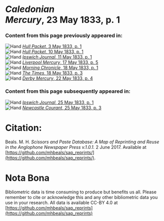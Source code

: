 # *Caledonian Mercury*, 23 May 1833, p. 1  
  
### Content from this page previously appeared in:  
![Hand](http://scissorsandpaste.net/wp-content/uploads/2017/06/smallhandpointer.png) [*Hull Packet*, 3 May 1833, p. 1](https://mhbeals.github.io/sap_html/Hull-Packet/Hull-Packet-3-May-1833-p-1)  
![Hand](http://scissorsandpaste.net/wp-content/uploads/2017/06/smallhandpointer.png) [*Hull Packet*, 10 May 1833, p. 1](https://mhbeals.github.io/sap_html/Hull-Packet/Hull-Packet-10-May-1833-p-1)  
![Hand](http://scissorsandpaste.net/wp-content/uploads/2017/06/smallhandpointer.png) [*Ipswich Journal*, 11 May 1833, p. 1](https://mhbeals.github.io/sap_html/Ipswich-Journal/Ipswich-Journal-11-May-1833-p-1)  
![Hand](http://scissorsandpaste.net/wp-content/uploads/2017/06/smallhandpointer.png) [*Liverpool Mercury*, 17 May 1833, p. 5](https://mhbeals.github.io/sap_html/Liverpool-Mercury/Liverpool-Mercury-17-May-1833-p-5)  
![Hand](http://scissorsandpaste.net/wp-content/uploads/2017/06/smallhandpointer.png) [*Morning Chronicle*, 18 May 1833, p. 1](https://mhbeals.github.io/sap_html/Morning-Chronicle/Morning-Chronicle-18-May-1833-p-1)  
![Hand](http://scissorsandpaste.net/wp-content/uploads/2017/06/smallhandpointer.png) [*The Times*, 18 May 1833, p. 3](https://mhbeals.github.io/sap_html/The-Times/The-Times-18-May-1833-p-3)  
![Hand](http://scissorsandpaste.net/wp-content/uploads/2017/06/smallhandpointer.png) [*Derby Mercury*, 22 May 1833, p. 4](https://mhbeals.github.io/sap_html/Derby-Mercury/Derby-Mercury-22-May-1833-p-4)  
  
### Content from this page subsequently appeared in:  
![Hand](http://scissorsandpaste.net/wp-content/uploads/2017/06/smallhandpointer.png) [*Ipswich Journal*, 25 May 1833, p. 1](https://mhbeals.github.io/sap_html/Ipswich-Journal/Ipswich-Journal-25-May-1833-p-1)  
![Hand](http://scissorsandpaste.net/wp-content/uploads/2017/06/smallhandpointer.png) [*Newcastle Courant*, 25 May 1833, p. 3](https://mhbeals.github.io/sap_html/Newcastle-Courant/Newcastle-Courant-25-May-1833-p-3)  


# Citation: 

Beals. M. H. *Scissors and Paste Database: A Map of Reprinting and Reuse in the Anglophone Newspaper Press v.1.0.1.* 2 June 2017. Available at [https://github.com/mhbeals/sap_reprints/](https://github.com/mhbeals/sap_reprints/). 

# Nota Bona

Bibliometric data is time consuming to produce but benefits us all. Please remember to cite or acknowledge this and any other bibliometric data you use in your research. All data is available CC-BY 4.0 at [https://github.com/mhbeals/sap_reprints](https://github.com/mhbeals/sap_reprints)
